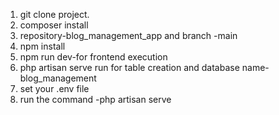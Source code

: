 1. git clone  project.
2. composer install
3. repository-blog_management_app and branch -main
4. npm install
5. npm run dev-for frontend execution
6. php artisan serve run for table creation and database name-blog_management
7. set your .env file
8. run the command -php artisan serve
